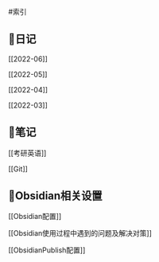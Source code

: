 #索引 

## 📝日记

[[2022-06]]

[[2022-05]]

[[2022-04]]

[[2022-03]]

## 📖笔记

[[考研英语]]

[[Git]]

## 🔖Obsidian相关设置

[[Obsidian配置]]

[[Obsidian使用过程中遇到的问题及解决对策]]

[[ObsidianPublish配置]]
